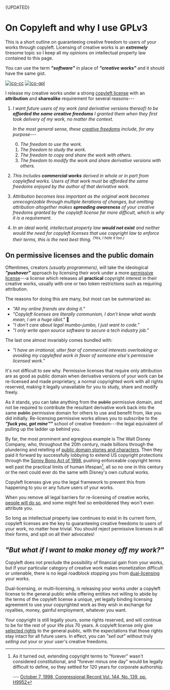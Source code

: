 <!-- posted 2022/2/5 -->
<!-- updated 2022/9/12 -->
<span class="right">{UPDATED}</span>

# On Copyleft and why I use GPLv3
This is a short outline on guaranteeing creative freedom to users of your works through copyleft.
Licensing of creative works is an ***extremely*** tiresome topic so I keep all my opinions on intellectual property law contained to this page.

<!-- Licensing of creative works is an ***extremely*** tiresome topic and I don't want to put more thought into it than whatever is contained on this page. -->
You can use the term ***"software"*** in place of ***"creative works"*** and it should have the same gist.

[![ico-cc]({DOC_ROOT}/static/button/cc.png)]({CC_BY_SA} "Creative Commons Attribution-ShareAlike 4.0")
[![ico-gpl]({DOC_ROOT}/static/button/gpl.png)]({GNU_GPL} "GNU General Public License version 3 or later")

I release my creative works under a strong [copyleft license][copyleft] with an **attribution** and **sharealike** requirement for several reasons---

1. _I want future users of my work (and derivative versions thereof) to be **afforded the same creative freedoms** I granted them when they first took delivery of my work, no matter the context._

	_In the most general sense, these [creative freedoms][freedoms] include, for any purpose---_

	0. _The freedom to use the work._
	1. _The freedom to study the work._
	2. _The freedom to copy and share the work with others._
	3. _The freedom to modify the work and share derivative versions with others._

2. _This includes **commercial works** derived in whole or in part from copylefted works. Users of that work must be afforded the same freedoms enjoyed by the author of that derivative work._

3. _Attribution becomes less important as the original work becomes unrecognizable through multiple iterations of changes, but omitting attribution altogether makes **spreading awareness** of your creative freedoms granted by the copyleft license far more difficult, which is why it is a requirement._

4. _In an ideal world, intellectual property law **would not exist** and neither would the need for copyleft licenses that use copyright law to enforce their terms, this is the next best thing. <sup>(Yes, I hate it too.)</sup>_

## On permissive licenses and the public domain
Oftentimes, creators _(usually programmers)_, will take the ideological ***"pushover"*** approach by licensing their work under a more [permissive license][permissive]---a license which releases all **practical** copyright interest in their creative works, usually with one or two token restrictions such as requiring attribution.

The reasons for doing this are many, but most can be summarized as:
* _"All my online friends are doing it."_
* _"Copyleft licenses are literally communism, I don't know what words mean, I am a huge idiot."_ 🥴
* _"I don't care about legal mumbo-jumbo, I just want to code."_
* _"I only write open source software to secure a tech industry job."_

The last one almost invariably comes bundled with:
* _"I have an irrational, utter fear of commercial interests overlooking or avoiding my copylefted work in favor of someone else's permissive licensed work."_

It's not difficult to see why.
Permissive licenses that require only attribution are as good as public domain when derivative versions of your work can be re-licensed and made proprietary, a normal copyrighted work with all rights reserved, making it legally unavailable for you to study, share and modify freely.

As it stands, you can take anything from the ~~public~~ permissive domain, and not be required to contribute the resultant derivative work back into the same ~~public~~ permissive domain for others to use and benefit from, like you did initially.
Re-licensing permissive works allows you to subscribe to the ***"fuck you, got mine&trade;"*** school of creative freedom---the legal equivalent of pulling up the ladder up behind you.

<div style="border-right: 2px;" class="aside right">

By far, the most prominent and egregious example is The Walt Disney Company,
who, throughout the 20th century, made billions through the plundering and retelling of [public domain stories and characters][disney]. Then they paid it forward by successfully lobbying to extend US copyright protections through the [Sonny Bono Act of 1998][sonny-bono], pushing enforceable copyright terms well past the practical limits of human lifespan[^forever], all so no one in this century or the next could ever do the same with Disney's own cultural works.

[^forever]:

	As it turned out, extending copyright terms to "forever" wasn't considered constitutional,
	and "forever minus one day" would be legally difficult to define, so they settled for 120 years for corporate authorship.

	--- [October 7, 1998, Congressional Record Vol. 144, No. 139, pp. H9952][H9952]

	[H9952]: https://www.congress.gov/congressional-record/volume-144/issue-139/house-section/article/H9946-1#:~:text=Actually%2C%20Sonny%20wanted,that%20next%20Congress.

</div>

Copyleft licenses give you the legal framework to prevent this from happening to you or any future users of your works.

When you remove all legal barriers for re-licensing of creative works, [people will do so][minix], and some might feel so emboldened they won't even attribute you.

So long as intellectual property law continues to exist in its current form, copyleft licenses are the key to guaranteeing creative freedoms to users of your work, no matter how trivial.
You should reject permissive licenses in all their forms, and spit on all their advocates!

## _"But what if I want to make money off my work?"_
Copyleft does not preclude the possibility of financial gain from your works, but if your particular category of creative work makes monetization difficult or untenable, there is no legal roadblock stopping you from [dual-licensing][dual] your works.

Dual-licensing, or multi-licensing, is releasing your works under a copyleft license to the general public
while offering entities not willing to abide by the terms of the copyleft license a unique, yet legally binding licensing agreement
to use your copyrighted work as they wish in exchange for royalties, money, gainful employment, whatever you want.

Your copyright is still legally yours, some rights reserved, and will continue to be for the rest of your life plus 70 years.
A copyleft license only give [selected rights][freedoms] to the general public, with the expectations that those rights stay intact for all future users.
In effect, you can _"sell out"_ without truly _selling out_ your or your user's creative freedoms.

[copyleft]: https://en.wikipedia.org/wiki/Copyleft
[permissive]: https://en.wikipedia.org/wiki/Permissive_software_license
[dual]: https://en.wikipedia.org/wiki/Multi-licensing

[disney]: https://derekkhanna.medium.com/disney-works-based-on-public-domain-eb49ac34c3da
	"Disney works based on the public domain"
[sonny-bono]: https://en.wikipedia.org/wiki/Copyright_Term_Extension_Act
	"Sonny Bono Copyright Term Extension Act of 1998"

[minix]: https://www.cs.vu.nl/~ast/intel/
	"Permissively licensed OS is used by Intel in the most prolific spyware implementation in the world."

[freedoms]: https://www.gnu.org/philosophy/free-sw.en.html#four-freedoms
	"FSF definition of free software"


